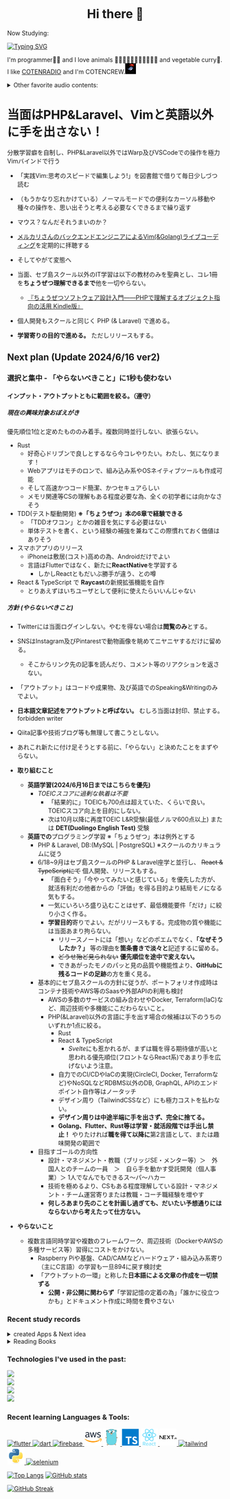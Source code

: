 <!--
**itachi-P/itachi-p** is a ✨ _special_ ✨ repository because its `README.md` (this file) appears on your GitHub profile.
Here are some ideas to get you started:
-->
<h1 align="center">Hi there 👋</h1>
Now Studying:

[![Typing SVG](https://readme-typing-svg.demolab.com?font=Ubuntu&weight=600&size=18&duration=2000&pause=1000&color=F7C358&background=19891D9B&width=600&height=30&lines=再始動、結果出る(職・収入を得る)までやる;2024年3～6月英語→6～9月PHP×Laravel＋個人開発;2024年10～12月フィリピン企業インターン→就活開始予定)](https://git.io/typing-svg)

I'm programmer👩‍💻 and I love animals **🐻🐯🐘🦝🦊🐹🦇🦎🐝🐛🍄** and vegetable curry🍛.  
I like <a href="https://www.youtube.com/c/cotenradio">COTENRADIO</a> and I'm COTENCREW.<img src="crew-logo-03.png" width="25"/><br>

<details>
<summary>Other favorite audio contents:</summary>
  
- [ひまじんプログラマーの週末エンジニアリングレッスン(ひまプロ)](https://open.spotify.com/show/2uv9mONog0nr9q5YJJsvIt?si=e79fc99f3ecd4b8f)
- [a scope 〜資本主義の未来編](https://open.spotify.com/show/6Wg8C5S0lonShoWReujAip)
- [ゆる言語学ラジオ](https://podcasters.spotify.com/pod/show/yurugengo) & [ゆるコンピュータ科学ラジオ](https://www.youtube.com/@yurucom)
- [QiitaFM(旧エンジニアストーリー by Qiita)](https://pitpa.jp/playlist/engineerstory)
</details>

<h1>当面はPHP&Laravel、Vimと英語以外に手を出さない！</h1>
<p>分散学習癖を自制し、PHP&Laravel以外ではWarp及びVSCodeでの操作を極力Vimバインドで行う</p>

- 「実践Vim:思考のスピードで編集しよう!」を図書館で借りて毎日少しづつ読む
- （もうかなり忘れかけている）ノーマルモードでの便利なカーソル移動や種々の操作を、思い出そうと考える必要なくできるまで繰り返す
- マウス？なんだそれうまいのか？
- [メルカリさんのバックエンドエンジニアによるVim(&Golang)ライブコーディング](https://www.youtube.com/watch?v=cWvAhmfZJZg)を定期的に拝聴する
- そしてやがて変態へ

- 当面、セブ島スクール以外のIT学習は以下の教材のみを聖典とし、コレ1冊を**ちょうぜつ理解できるまで**他を一切やらない。
  - [『ちょうぜつソフトウェア設計入門――PHPで理解するオブジェクト指向の活用 Kindle版』](https://amzn.asia/d/eaqi55m)
- 個人開発もスクールと同じく PHP (& Laravel) で進める。
- **学習寄りの目的で進める。** ただしリリースもする。

<h2>Next plan (Update 2024/6/16 ver2)</h2>
<h3>選択と集中 - 「やらないべきこと」に1秒も使わない</h3>
<h4>インプット・アウトプットともに範囲を絞る。（遵守）</h4>

<h5>現在の興味対象おぼえがき</h5>
<p></p>優先順位1位と定めたもののみ着手。複数同時並行しない、欲張らない。</p>

- Rust
  - 好奇心ドリブンで良しとするなら今コレやりたい。わたし、気になります！
  - Webアプリはモチのロンで、組み込み系やOSネイティブツールも作成可能
  - そして高速かつコード簡潔、かつセキュアらしい
  - メモリ関連等CSの理解もある程度必要な為、全くの初学者には向かなさそう
- TDD(テスト駆動開発) **※「ちょうぜつ」本の6章で経験できる**
  - 「TDDオワコン」とかの雑音を気にする必要はない
  - 単体テストを書く、という経験の補強を兼ねてこの際慣れておく価値はありそう
- スマホアプリのリリース
  - iPhoneは敷居(コスト)高めの為、Androidだけでよい
  - 言語はFlutterではなく、新たに**ReactNative**を学習する
    - しかしReactともだいぶ勝手が違う、との噂
- React & TypeScript で **Raycast**の新規拡張機能を自作
  - とりあえずはいちユーザとして便利に使えたらいいんじゃない

<h5>方針 (やらないべきこと) </h5>

- Twitterには当面ログインしない。やむを得ない場合は**閲覧のみ**とする。
- SNSはInstagram及びPintarestで動物画像を眺めてニヤニヤするだけに留める。
  - そこからリンク先の記事を読んだり、コメント等のリアクションを返さない。
- 「アウトプット」はコードや成果物、及び英語でのSpeaking&Writingのみでよい。
- **日本語文章記述をアウトプットと呼ばない。** むしろ当面は封印、禁止する。forbidden writer
- Qiita記事や技術ブログ等も無理して書こうとしない。
- あれこれ新たに付け足そうとする前に、「やらない」と決めたことをまずやらない。

- **取り組むこと**
  - **英語学習(2024/6月16日まではこちらを優先)**
    - *TOEICスコアに過剰な執着は不要*
      - 「結果的に」TOEICも700点は超えていた、くらいで良い。TOEICスコア向上を目的にしない。 
      - 次は10月以降に再度TOEIC L&R受験(最低ノルマ600点以上) または **DET(Duolingo English Test)** 受験
  - **英語での**プログラミング学習 ※「ちょうぜつ」本は例外とする
    - PHP & Laravel, DB:(MySQL | PostgreSQL) ※スクールのカリキュラムに従う
    - 6/18~9月はセブ島スクールのPHP & Laravel座学と並行し、 ~~React & TypeScriptにて~~ 個人開発、リリースもする。
        - 「面白そう」「今やってみたいと感じている」を優先した方が、就活有利だの他者からの「評価」を得る目的より結局モノになる気もする。
      - 一気にいろいろ盛り込むことはせず、最低機能要件「だけ」に絞り小さく作る。
      - **学習目的**寄りでよい。だがリリースもする。完成物の質や機能には当面あまり拘らない。
        - リリースノートには「想い」などのポエムでなく、**「なぜそうしたか？」** 等の理由を**箇条書きで淡々と**記述するに留める。
        - ~~どうせ殆ど見られない~~ **優先順位を途中で変えない。**
        - できあがったモノのパッと見の品質や機能性より、**GitHubに残るコードの足跡**の方を重く見る。
    - 基本的にセブ島スクールの方針に従うが、ポートフォリオ作成時はコンテナ技術やAWS等のSaasや外部APIの利用も検討
      - AWSの多数のサービスの組み合わせやDocker, Terraform(IaC)など、周辺技術や多機能にこだわらないこと。
      - PHP(&Laravel)以外の言語に手を出す場合の候補は以下のうちのいずれか1点に絞る。
        - Rust
        - React & TypeScript
          - *Svelte*にも惹かれるが、まずは職を得る期待値が高いと思われる優先順位(フロントならReact系)であまり手を広げないよう注意。
        - 自力でのCI/CDやIaCの実現(CircleCI, Docker, Terraformなど)やNoSQLなどRDBMS以外のDB, GraphQL, APIのエンドポイント自作等はノータッチ
        - デザイン周り（TailwindCSSなど）にも極力コストを払わない。
        - **デザイン周りは中途半端に手を出さず、完全に捨てる。**
        - **Golang、Flutter、Rust等は学習・就活段階では手出し禁止！** やりたければ**職を得て以降に**第2言語として、または趣味開発の範囲で
    - 目指すゴールの方向性
      - 設計・マネジメント・教職（ブリッジSE・メンター等）＞　外国人とのチームの一員　＞　自ら手を動かす受託開発（個人事業）＞ 1人でなんでもできるス～パ～ハカー
      - 技術を極めるより、CSもある程度理解している設計・マネジメント・チーム運営寄りまたは教職・コーチ職経験を増やす
      - **何しろあまり先のことを計画し過ぎても、だいたい予想通りにはならないから考えたって仕方ない。**

- **やらないこと**
  - 複数言語同時学習や複数のフレームワーク、周辺技術（DockerやAWSの多種サービス等）習得にコストをかけない。
    - Raspberry Piや基盤、CAD/CAMなどハードウェア・組み込み系寄り（主にC言語）の学習も一旦894に戻す検討史
    - 「アウトプットの一環」と称した**日本語による文章の作成を一切禁ずる**
      - **公開・非公開に関わらず**「学習記憶の定着の為」「誰かに役立つかも」とドキュメント作成に時間を費やさない

### Recent study records

<details>
  <summary>created Apps & Next idea</summary>
  
- [ぬこ🐈画像ジェネレータ](https://random-cat-git-feature-itachi-p.vercel.app/)  
- [世界のお天気⛈️🌞🌪️](https://weather-report-react-ts.netlify.app/)
- [Next.js公式テストブログ📝アプリ](https://nextjs-testapp02-blog.netlify.app/)+α
- [GraphQLでAPI開発やってみた](https://graphql-prisma-supabase.vercel.app/)

#### Other items created past :
  
- Python & Selenium & pandas🐼 ~~&FastAPI~~ によるWebスクレイピング _（API化は未実装）_
- PHP & Laravel & Docker & AWS ECS (経費節約のため稼働停止中）
- Flutter & Firebase & NoSQL(FireStore) による30日間習慣形成スマホアプリ（未リリース）
</details>

<details>
  <summary>Reading Books</summary>

##### Now reading
- [『ちょうぜつソフトウェア設計入門――PHPで理解するオブジェクト指向の活用 Kindle版』](https://amzn.asia/d/eaqi55m)
- その他：[読書ミーター](https://bookmeter.com/users/1441045)
  
###### Recently read books:

- [達人プログラマー(第2版): 熟達に向けたあなたの旅](https://www.amazon.co.jp/dp/4274226298)
- (再読)[The Art of Readable Code](https://www.amazon.co.jp/dp/4873115655)
- [「頭のゴミ」を捨てれば、脳は一瞬で目覚める!](https://www.amazon.co.jp/dp/B00JP3222M/)
- [モチベーション3.0](https://www.amazon.co.jp/dp/4062144492)
- [SOFT SKILLS ソフトウェア開発者の人生マニュアル 第2版](https://www.amazon.co.jp/dp/4296000500/)
- [世界は贈与でできている　資本主義の「すきま」を埋める倫理学](https://www.amazon.co.jp//dp/B085NJC1HD/)
- [Humankind 希望の歴史(上)　人類が善き未来をつくるための18章](https://www.amazon.co.jp/dp/4163914072/)
- [「孟子」は人を強くする](https://www.amazon.co.jp/dp/4396111290/)
- [宇宙は何でできているのか　素粒子物理学で解く宇宙の謎](https://www.amazon.co.jp/gp/product/B00CZCWBPS/)

</details>

### Technologies I've used in the past:
<p align="left">
  <a href="https://skillicons.dev">
    <img src="https://skillicons.dev/icons?i=github,git,vscode,vim,bash,linux,aws,docker,mysql,postgres,sqlite" /><br />
    <img src="https://skillicons.dev/icons?i=go,supabase,netlify,graphql,prisma,tailwind,py,selenium,php,laravel,heroku,ruby,rails,solidity" /><br />
    <img src="https://skillicons.dev/icons?i=js,ts,react,nextjs,vercel,dart,flutter,androidstudio,gradle,firebase,gcp" /><br />
    <img src="https://skillicons.dev/icons?i=html,css,sass,wordpress,java,eclipse,c,cs,dotnet,perl" /><br />
  </a>
</p>

### Recent learning Languages & Tools:
<p align="left">
  <a href="https://flutter.dev"> <img src="https://www.vectorlogo.zone/logos/flutterio/flutterio-icon.svg" alt="flutter" width="40" height="40"/> </a> 
  <a href="https://dart.dev"> <img src="https://www.vectorlogo.zone/logos/dartlang/dartlang-icon.svg" alt="dart" width="40" height="40"/> </a> 
  <a href="https://firebase.google.com/"> <img src="https://www.vectorlogo.zone/logos/firebase/firebase-icon.svg" alt="firebase" width="40" height="40"/> </a>
  <a href="https://aws.amazon.com"> <img src="https://raw.githubusercontent.com/devicons/devicon/master/icons/amazonwebservices/amazonwebservices-original-wordmark.svg" alt="aws" width="40" height="40"/> </a> 
  <a href="https://golang.org"> <img src="https://raw.githubusercontent.com/devicons/devicon/master/icons/go/go-original.svg" alt="go" width="40" height="40"/> </a>
  <a href="https://typescriptlang.org"> <img src="https://raw.githubusercontent.com/devicons/devicon/master/icons/typescript/typescript-original.svg" alt="typescript" width="40" height="40"/> </a>
  <a href="https://react.org"> <img src="https://raw.githubusercontent.com/devicons/devicon/master/icons/react/react-original-wordmark.svg" alt="reactjs" width="40" height="40"/> </a>
  <a href="https://nextjs.org"> <img src="https://raw.githubusercontent.com/devicons/devicon/master/icons/nextjs/nextjs-original-wordmark.svg" alt="nextjs" width="40" height="40"/> </a>
  <a href="https://tailwindcss.com/"> <img src="https://www.vectorlogo.zone/logos/tailwindcss/tailwindcss-icon.svg" alt="tailwind" width="40" height="40"/> </a>
  <a href="https://www.python.org"> <img src="https://raw.githubusercontent.com/devicons/devicon/master/icons/python/python-original.svg" alt="python" width="40" height="40"/> </a>
  <a href="https://www.selenium.dev"> <img src="https://raw.githubusercontent.com/detain/svg-logos/780f25886640cef088af994181646db2f6b1a3f8/svg/selenium-logo.svg" alt="selenium" width="40" height="40"/> </a>
<!--   
  <a href="https://www.docker.com/"> <img src="https://raw.githubusercontent.com/devicons/devicon/master/icons/docker/docker-original-wordmark.svg" alt="docker" width="40" height="40"/> </a> 
  <a href="https://www.vim.org/"> <img src="https://raw.githubusercontent.com/devicons/devicon/master/icons/vim/vim-original.svg" alt="vim" width="40" height="40"/> </a>
  <a href="https://www.linux.org/"> <img src="https://raw.githubusercontent.com/devicons/devicon/master/icons/linux/linux-original.svg" alt="linux" width="40" height="40"/> </a>
  <a href="https://laravel.com"> <img src="https://cdn.jsdelivr.net/gh/devicons/devicon/icons/laravel/laravel-plain-wordmark.svg" alt="laravel" width="40" height="40"/> </a>
  <a href="https://www.ruby-lang.org/en/"> <img src="https://raw.githubusercontent.com/devicons/devicon/master/icons/ruby/ruby-original.svg" alt="ruby" width="40" height="40"/> </a>
  <a href="https://rubyonrails.org"> <img src="https://raw.githubusercontent.com/devicons/devicon/master/icons/rails/rails-original-wordmark.svg" alt="rails" width="40" height="40"/> </a>
-->
</p>

[![Top Langs](https://github-readme-stats.vercel.app/api/top-langs/?username=itachi-p&layout=compact&theme=bear)](https://github.com/anuraghazra/github-readme-stats)
[![GitHub stats](https://github-readme-stats.vercel.app/api?username=itachi-p&show_icons=true&theme=flag-india)](https://streak-stats.demolab.com/demo/)

[![GitHub Streak](https://github-readme-streak-stats.herokuapp.com?user=itachi-p&theme=black-ice&date_format=%5BY.%5Dn.j&card_width=510)](https://git.io/streak-stats)
